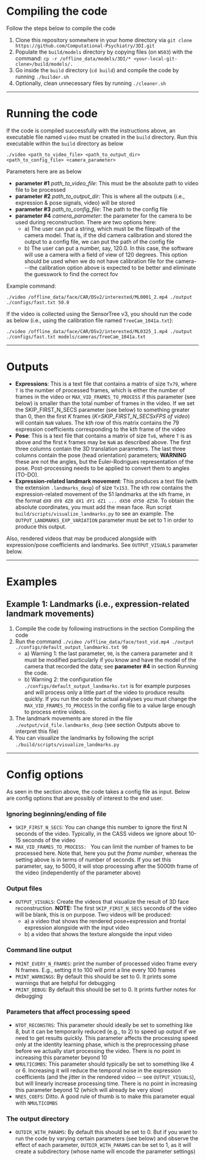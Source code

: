 # Compiling the code

Follow the steps below to compile the code

1. Clone this repository somewhere in your home directory via `git clone https://github.com/Computational-Psychiatry/3DI.git`
1. Populate the `build/models` directory by copying files (on `WS03`) with the command: `cp -r /offline_data/models/3DI/* <your-local-git-clone>/build/models/.`
1. Go inside the `build` directory (`cd build`) and compile the code by running `./builder.sh`
1. Optionally, clean unnecessary files by running `./cleaner.sh`

***

# Running the code

If the code is compiled successfully with the instructions above, an executable file named `video` must be created in the `build` directory. Run this executable within the `build` directory as below

`./video <path_to_video_file> <path_to_output_dir> <path_to_config_file> <camera_parameter>`

Parameters here are as below

- **parameter #1** *path_to_video_file*: This must be the absolute path to video file to be processed
- **parameter #2** *path_to_output_dir*: This is where all the outputs (i.e., expression & pose signals, video) will be stored
- **parameter #3** *path_to_config_file*: The path to the config file
- **parameter #4** *camera_parameter*: the parameter for the camera to be used during reconstruction. There are two options here:
    - a) The user can put a string, which must be the filepath of the camera model. That is, if the did camera calibration and stored the output to a config file, we can put the path of the config file
    - b) The user can put a number, say, 120.0. In this case, the software will use a camera with a field of view of 120 degrees. This option should be used when we do not have calibration file for the camera---the calibration option above is expected to be better and eliminate the guesswork to find the correct fov

Example command:

`./video /offline_data/face/CAR/DSv2/interested/ML0001_2.mp4 ./output ./configs/fast.txt 50.0`

If the video is collected using the SensorTree v3, you should run the code as below (i.e., using the calibration file named `TreeCam_1041a.txt`):

`./video /offline_data/face/CAR/DSv2/interested/ML0325_1.mp4 ./output ./configs/fast.txt models/cameras/TreeCam_1041a.txt`

***

# Outputs

- **Expressions**: This is a text file that contains a matrix of size `Tx79`, where `T` is the number of processed frames, which is either the number of frames in the video or `MAX_VID_FRAMES_TO_PROCESS` if this parameter (see below) is smaller than the total number of frames in the video. If we set the SKIP_FIRST_N_SECS parameter (see below) to something greater than 0, then the first *K* frames (*K=SKIP_FIRST_N_SECSxFPS of video*) will contain `NaN` values. The k*th* row of this matrix contains the 79 expression coefficients corresponding to the k*th* frame of the video
- **Pose**: This is a text file that contains a matrix of size `Tx6`, where `T` is as above and the first `K` frames may be `NaN` as described above. The first three columns contain the 3D translation parameters. The last three columns contain the pose (head orientation) parameters; **WARNING** these are not the angles, but the Euler-Rodrigues representation of the pose. Post-processing needs to be applied to convert them to angles (TO-DO). 
- **Expression-related landmark movement**: This produces a text file (with the extension `.landmarks_dexp`) of size `Tx153`. The `k`th row contains the expression-related movement of the 51 landmarks at the `k`th frame, in the format `dX0 dY0 dZ0 dX1 dY1 dZ1 ... dX50 dY50 dZ50`. To obtain the absolute coordinates, you must add the mean face. Run script `build/scripts/visualize_landmarks.py` to see an example. The `OUTPUT_LANDMARKS_EXP_VARIATION` parameter must be set to 1 in order to produce this output.

Also, rendered videos that may be produced alongside with expression/pose coefficients and landmarks. See `OUTPUT_VISUALS` parameter below.

*** 

# Examples

## Example 1: Landmarks (i.e., expression-related landmark movements)

1. Compile the code by following instructions in the section Compiling the code
1. Run the command `./video /offline_data/face/test_vid.mp4 ./output ./configs/default_output_landmarks.txt 90`
    - a) Warning 1: the last parameter, `90`, is the camera parameter and it must be modified particularly if you know and have the model of the camera that recorded the data; see **parameter #4** in section Running the code.
    - b) Warning 2: the configuration file `./configs/default_output_landmarks.txt` is for example purposes and will process only a little part of the video to produce results quickly. If you run the code for actual analyses you must change the `MAX_VID_FRAMES_TO_PROCESS` in the config file to a value large enough to process entire videos.
1. The landmark movements are stored in the file `./output/vid_file.landmarks_dexp` (see section Outputs above to interpret this file) 
1. You can visualize the landmarks by following the script `./build/scripts/visualize_landmarks.py`


***

# Config options

As seen in the section above, the code takes a config file as input. Below are config options that are possibly of interest to the end user.

### Ignoring beginning/ending of file

- `SKIP_FIRST_N_SECS`: You can change this number to ignore the first N seconds of the video. Typically, in the CASS videos we ignore about 10-15 seconds of the video
- `MAX_VID_FRAMES_TO_PROCESS: ` You can limit the number of frames to be processed here. Note that, here you put the *frame number*, whereas the setting above is in terms of number of seconds. If you set this parameter, say, to 5000, it will stop processing after the 5000th frame of the video (independently of the parameter above)

### Output files
- `OUTPUT_VISUALS`: Create the videos that visualize the result of 3D face reconstruction. **NOTE:** The first `SKIP_FIRST_N_SECS` seconds of the video will be blank, this is on purpose. Two videos will be produced: 
    - a) a video that shows the rendered pose+expression and frontal expression alongside with the input video
    - b) a video that shows the texture alongside the input video

### Command line output
- `PRINT_EVERY_N_FRAMES`: print the number of processed video frame every N frames. E.g., setting it to 100 will print a line every 100 frames
- `PRINT_WARNINGS`: By default this should be set to 0. It prints some warnings that are helpful for debugging
- `PRINT_DEBUG`: By default this should be set to 0. It prints further notes for debugging

### Parameters that affect processing speed
- `NTOT_RECONSTRS`: This parameter should ideally be set to something like 8, but it can be temporarily reduced (e.g., to 2) to speed up output if we need to get results quickly. This parameter affects the processing speed only at the identity learning phase, which is the preprocessing phase before we actually start processing the video. There is no point in increasing this parameter beyond 10
- `NMULTICOMBS`: This parameter should typically be set to something like 4 or 6. Increasing it will reduce the temporal noise in the expression coefficients (and the jitter in the rendered video -- see `OUTPUT_VISUALS`), but will linearly increase processing time. There is no point in increasing this parameter beyond 12 (which will already be very slow)
- `NRES_COEFS`: Ditto. A good rule of thumb is to make this parameter equal with `NMULTICOMBS`

### The output directory
- `OUTDIR_WITH_PARAMS`: By default this should be set to 0. But if you want to run the code by varying certain parameters (see below) and observe the effect of each parameter, `OUTDIR_WITH_PARAMS` can be set to 1, as it will create a subdirectory (whose name will encode the parameter settings)


